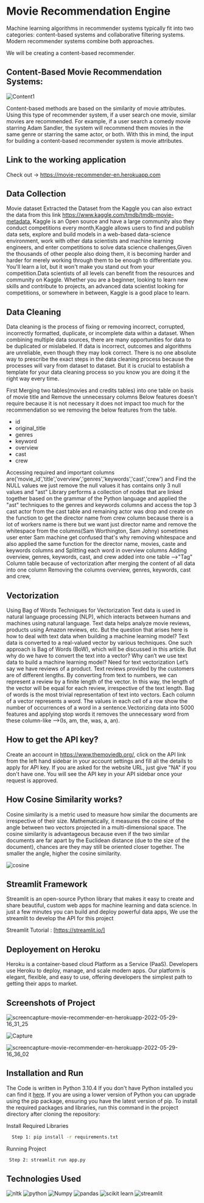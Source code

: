 
# Movie Recommendation Engine 

Machine learning algorithms in recommender systems typically fit into two categories: content-based systems and collaborative filtering systems. Modern recommender systems combine both approaches.

We will be creating a content-based recommender.

## Content-Based Movie Recommendation Systems:

![Content1](https://user-images.githubusercontent.com/56771670/170863334-2408bc5d-5960-4dc2-9d5f-111bb5621e98.png)


Content-based methods are based on the similarity of movie attributes. Using this type of recommender system, if a user search one movie, similar movies are recommended. For example, if a user search a comedy movie starring Adam Sandler, the system will recommend them movies in the same genre or starring the same actor, or both. With this in mind, the input for building a content-based recommender system is movie attributes.

## Link to the working application

Check out -> https://movie-recommender-en.herokuapp.com


## Data Collection
Movie dataset Extracted the Dataset from the Kaggle you can also extract the data from this link https://www.kaggle.com/tmdb/tmdb-movie-metadata, Kaggle is an Open source and have a large community also they conduct competitions every month,Kaggle allows users to find and publish data sets, explore and build models in a web-based data-science environment, work with other data scientists and machine learning engineers, and enter competitions to solve data science challenges,Given the thousands of other people also doing them, it is becoming harder and harder for merely working through them to be enough to differentiate you. You'll learn a lot, but it won't make you stand out from your competition.Data scientists of all levels can benefit from the resources and community on Kaggle. Whether you are a beginner, looking to learn new skills and contribute to projects, an advanced data scientist looking for competitions, or somewhere in between, Kaggle is a good place to learn.


## Data Cleaning

Data cleaning is the process of fixing or removing incorrect, corrupted, incorrectly formatted, duplicate, or incomplete data within a dataset. When combining multiple data sources, there are many opportunities for data to be duplicated or mislabeled. If data is incorrect, outcomes and algorithms are unreliable, even though they may look correct. There is no one absolute way to prescribe the exact steps in the data cleaning process because the processes will vary from dataset to dataset. But it is crucial to establish a template for your data cleaning process so you know you are doing it the right way every time.

First Merging two tables(movies and credits tables) into one table on basis of movie title and Remove the unnecessary columns Below features doesn't require because it is not necessary it does not impact too much for the recommendation so we removing the below features from the table.

- id
- original_title
- genres
- keyword
- overview
- cast
- crew

Accessing required and important columns are('movie_id','title','overview','genres','keywords','cast','crew') and Find the NULL values we just remove the null values it has contains only 3 null values and "ast" Library performs a collection of nodes that are linked together based on the grammar of the Python language and applied the "ast" techniques to the genres and keywords columns and access the top 3 cast actor from the cast table and remaining actor was drop and create on the function to get the director name from crew column because there is a lot of workers name is there but we want just director name and remove the whitespace from the columns(Sam Worthington, Sam Johny) sometimes user enter Sam machine get confused that's why removing whitespace and also applied the same function for the director name, movies, caste and keywords columns and Splitting each word in overview columns Adding overview, genres, keywords, cast, and crew added into one table -->"Tag" Column table because of vectorization after merging the content of all data into one column Removing the columns overview, genres, keywords, cast and crew,

## Vectorization
Using Bag of Words Techniques for Vectorization
Text data is used in natural language processing (NLP), which interacts between humans and machines using natural language. Text data helps analyze movie reviews, products using Amazon reviews, etc. But the question that arises here is how to deal with text data when building a machine learning model? Text data is converted to a real-valued vector by various techniques. One such approach is Bag of Words (BoW), which will be discussed in this article. But why do we have to convert the text into a vector? Why can’t we use text data to build a machine learning model? Need for text vectorization Let’s say we have reviews of a product. Text reviews provided by the customers are of different lengths. By converting from text to numbers, we can represent a review by a finite length of the vector. In this way, the length of the vector will be equal for each review, irrespective of the text length. Bag of words is the most trivial representation of text into vectors. Each column of a vector represents a word. The values in each cell of a row show the number of occurrences of a word in a sentence.Vectorizing data into 5000 features and applying stop words it removes the unnecessary word from these column-like -->(Is, am, the, was, a, an).

## How to get the API key?
Create an account in https://www.themoviedb.org/, click on the API link from the left hand sidebar in your account settings and fill all the details to apply for API key. If you are asked for the website URL, just give "NA" if you don't have one. You will see the API key in your API sidebar once your request is approved.

## How Cosine Similarity works?

Cosine similarity is a metric used to measure how similar the documents are irrespective of their size. Mathematically, it measures the cosine of the angle between two vectors projected in a multi-dimensional space. The cosine similarity is advantageous because even if the two similar documents are far apart by the Euclidean distance (due to the size of the document), chances are they may still be oriented closer together. The smaller the angle, higher the cosine similarity.

![cosine](https://user-images.githubusercontent.com/56771670/170865193-b031df33-5a91-4f33-96c9-2635d17e8e25.png)

## Streamlit Framework

Streamlit is an open-source Python library that makes it easy to create and share beautiful, custom web apps for machine learning and data science. In just a few minutes you can build and deploy powerful data apps, We use the streamlit to develop the API for this project

Streamlit Tutorial : [https://streamlit.io/]

## Deployement on Heroku

Heroku is a container-based cloud Platform as a Service (PaaS). Developers use Heroku to deploy, manage, and scale modern apps. Our platform is elegant, flexible, and easy to use, offering developers the simplest path to getting their apps to market.

## Screenshots of Project
![screencapture-movie-recommender-en-herokuapp-2022-05-29-16_31_25](https://user-images.githubusercontent.com/56771670/170865293-9e196a9f-3adb-464a-bd4c-0518437c379d.png)


![Capture](https://user-images.githubusercontent.com/56771670/170865384-57b6533d-58d2-4136-8bd5-6a661c344350.PNG)


![screencapture-movie-recommender-en-herokuapp-2022-05-29-16_36_02](https://user-images.githubusercontent.com/56771670/170865315-bcfb314e-adfc-424c-a125-26a5b7f7efe1.png)


## Installation and Run

The Code is written in Python 3.10.4 If you don't have Python installed you can find it [here](https://www.python.org/downloads). If you are using a lower version of Python you can upgrade using the pip package, ensuring you have the latest version of pip. To install the required packages and libraries, run this command in the project directory after cloning the repository:

Install Required Libraries

```bash
  Step 1: pip install -r requirements.txt
```
Running Project

```bash
 Step 2: streamlit run app.py
```

## Technologies Used
![nltk](https://user-images.githubusercontent.com/56771670/170866951-558a45d3-4e52-4d10-a107-2cfee56057dd.png) ![python](https://user-images.githubusercontent.com/56771670/170866942-8119b832-cfaf-43db-ac60-7c7cfcc6d84e.svg)   ![Numpy](https://user-images.githubusercontent.com/56771670/170866966-de240e4b-8c8a-481f-a6ac-758ba51db9a2.png) ![pandas](https://user-images.githubusercontent.com/56771670/170866968-9ccadd96-c2de-4939-b405-a1db1982cc7b.png) ![scikit learn](https://user-images.githubusercontent.com/56771670/170866969-c9f45dda-9df7-479c-9386-12242d275591.png) ![streamlit](https://user-images.githubusercontent.com/56771670/170866970-73872613-5607-4447-a6b0-9d46118d8c05.png)


